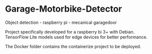 # Garage-Motorbike-Detector
Object detection - raspberry pi - mecanical garagedoor

Project specifically developed for a raspberry bi 3+ with Debian. 
TensorFlow Lite models used for edge devices for better performance. 

The Docker folder contains the containerize project to be deployed.


